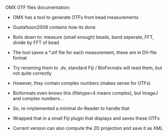 OMX OTF files documentation:

- OMX has a tool to generate OTFs from bead measurements

- Gustafsson2008 contains how its done

- Boils down to: measure (small enough) beads, band seperate, FFT, divide by FFT of bead

- The tool saves a *.otf file for each measurement, these are in DV-file format

- Try renaming them to .dv, standard Fiji / BioFormats will read them, but not quite correctly

- However, they contain complex numbers (makes sense for OTFs)

- Bioformats even knows this (filetype=4 means complex), but ImageJ and complex numbers...

- So, re-implemented a minimal dv-Reader to handle that

- Wrapped that in a small Fiji plugin that displays and saves these OTFs

- Current version can also compute the 2D projection and save it as XML
 

